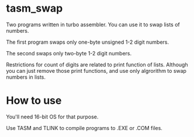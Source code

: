 # tasm_swap
Two programs written in turbo assembler. You can use it to swap lists of numbers.

The first program swaps only one-byte unsigned 1-2 digit numbers.

The second swaps only two-byte 1-2 digit numbers.

Restrictions for count of digits are related to print function of lists.
Although you can just remove those print functions, and use only algrorithm to swap numbers in lists.

# How to use

You'll need 16-bit OS for that purpose.

Use TASM and TLINK to compile programs to .EXE or .COM files.
